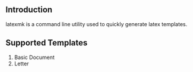## Introduction
latexmk is a command line utility used to quickly generate latex templates.

## Supported Templates
1. Basic Document
2. Letter
